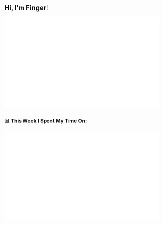 <h2> Hi, I'm Finger!</h2>

<img align="right" src="https://raw.githubusercontent.com/spianmo/github-stats/master/generated/overview.svg#gh-light-mode-only">

<!-- <img align="right" height="160em" src="https://github-readme-stats-eight-theta.vercel.app/api/top-langs/?username=spianmo&layout=compact&langs_count=8&theme=algolia"/>	 -->
	
```go
package main

type Me struct {
	Name   string
	Job    string
	Code   string
	Skills string
}

func main() {
	me := &Me{
		Name:   "Finger",
		Job:    "Client-side Engineer",
		Code:   "Java and C++ and Others",
		Skills: "Android Security NLP ^o^",
	}
	_ = me
}
```


<h3>📊 This Week I Spent My Time On:</h3>
<img align='right' src="https://raw.githubusercontent.com/spianmo/github-stats/master/generated/languages.svg#gh-light-mode-only">

<!--START_SECTION:waka-->

```text
Vue.js                   6 hrs 44 mins   ███████████████░░░░░░░░░░   59.62 %
JavaScript               2 hrs 3 mins    ████▓░░░░░░░░░░░░░░░░░░░░   18.18 %
SourceMap                38 mins         █▒░░░░░░░░░░░░░░░░░░░░░░░   05.65 %
Dart                     38 mins         █▒░░░░░░░░░░░░░░░░░░░░░░░   05.64 %
CMake                    16 mins         ▓░░░░░░░░░░░░░░░░░░░░░░░░   02.41 %
YAML                     15 mins         ▓░░░░░░░░░░░░░░░░░░░░░░░░   02.29 %
```

<!--END_SECTION:waka-->
